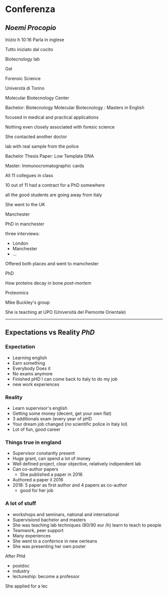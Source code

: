 # Conferenza
## _Noemi Procopio_

Inizio h 10:16
Parla in inglese

Tutto iniziato dal cocito

Biotecnology lab


Gel

Forensic Science


Univerotà di Torino

Molecular Biotecnology Center


Bachelor: Biotecnology
Molecular Biotecnology : Masters
in English



focused in medical and practical applications


Nothing even closely associated with foresic science

She contacted another doctor

lab with real sample from the police

Bachelor Thesis Paper: Low Template DNA


Master: Immunocromatographic cards


All 11 collegues in class

10 out of 11 had a contract for a PhD somewhere

all the good students are going away from italy

She went to the UK 

Manchester


PhD in manchester



three interviews:
* London
* Manchester
* ...


Offered both places and went to mamchester


PhD

How proteins decay in bone _post-mortem_

Proteomics

Mike Buckley's group

She is teaching at UPO (Università del Piemonte Orientale)




---


## Expectations vs Reality $PhD$


### Expectation
* Learning english
* Earn something
* Everybody Does it
* No exams anymore
* Finished pHD I can come back to italy to do my job
* new work experiences
### Reality
* Learn supervisor's english
* Getting some money (decent, get your own flat)
* 3 additionals exam (every year of pHD
* Your dream job changed (no scientific police in Italy lol)
* Lot of fun, good career


### Things true in england
* Supervisor constantly present
* Huge grant, can spend a lot of money
* Well defined project, clear objective, relatively indipendent lab
* Can co-author papers
	* She published a paper in 2016
* Authored a paper il 2016
* 2018: 5 paper as first author and 4 papers as co-author
	* good for her job

### A lot of stuff
* workshops and seminars, national and international
* Supervisiond bachelor and masters
* She was teaching lab techniques (80/90 eur /h) learn to teach to people
* Teamwork, peer support
* Many experiences
* She went to a confernce in new oerleans
* She was presenting her own poster



After PHd
* postdoc
* industry
* lectureship: become a professor

She applied for a lec
<!--stackedit_data:
eyJoaXN0b3J5IjpbLTcxMTYwOTgzMV19
-->